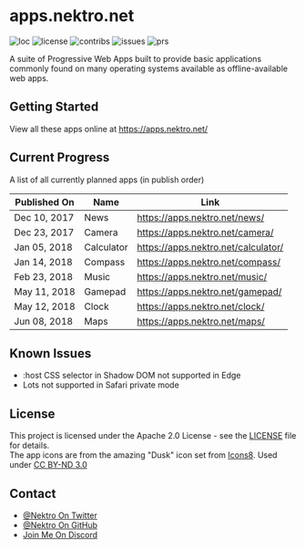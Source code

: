 # apps.nektro.net

![loc](https://tokei.rs/b1/github/nektro/basalt)
![license](https://img.shields.io/github/license/nektro/basalt.svg)
![contribs](https://img.shields.io/github/contributors/nektro/basalt.svg)
![issues](https://img.shields.io/github/issues/nektro/basalt.svg)
![prs](https://img.shields.io/github/issues-pr/nektro/basalt.svg)

A suite of Progressive Web Apps built to provide basic applications commonly found on many operating systems available as offline-available web apps.

## Getting Started
View all these apps online at https://apps.nektro.net/

## Current Progress
A list of all currently planned apps (in publish order)

| Published On |     Name     | Link |
| ------------ | ------------ | ---- |
| Dec 10, 2017 | News         | https://apps.nektro.net/news/ |
| Dec 23, 2017 | Camera       | https://apps.nektro.net/camera/ |
| Jan 05, 2018 | Calculator   | https://apps.nektro.net/calculator/ |
| Jan 14, 2018 | Compass      | https://apps.nektro.net/compass/ |
| Feb 23, 2018 | Music        | https://apps.nektro.net/music/ |
| May 11, 2018 | Gamepad      | https://apps.nektro.net/gamepad/ |
| May 12, 2018 | Clock        | https://apps.nektro.net/clock/ |
| Jun 08, 2018 | Maps         | https://apps.nektro.net/maps/ |

## Known Issues
- :host CSS selector in Shadow DOM not supported in Edge
- Lots not supported in Safari private mode

## License
This project is licensed under the Apache 2.0 License - see the [LICENSE](LICENSE) file for details.  
The app icons are from the amazing "Dusk" icon set from [Icons8](https://icons8.com/). Used under [CC BY-ND 3.0](https://creativecommons.org/licenses/by-nd/3.0/)

## Contact
- [@Nektro On Twitter](https://twitter.com/Nektro)
- [@Nektro On GitHub](https://github.com/Nektro)
- [Join Me On Discord](https://discord.gg/beUGrGk)
